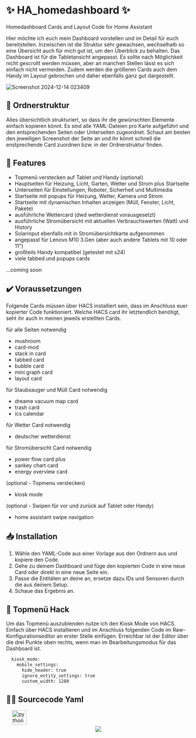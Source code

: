 # ✨ HA_homedashboard ✨ 
Homedashboard Cards and Layout Code for Home Assistant

Hier möchte ich euch mein Dashboard vorstellen und im Detail für euch bereitstellen. Inzwischen ist die Struktur sehr gewachsen, wechselhalb so eine Übersicht auch für mich gut ist, um den Überblick zu behalten.
Das Dashboard ist für die Tabletansicht angepasst. Es sollte nach Möglichkeit nicht gescrollt werden müssen, aber an manchen Stellen lässt es sich einfach nicht vermeiden. Zudem werden die größeren Cards auch dem Handy im Layout gebrochen und daher ebenfalls ganz gut dargestellt.

![Screenshot 2024-12-14 023409](https://github.com/user-attachments/assets/499c5656-9474-4ca0-a2da-a24616f3e1ec)

## 📂 Ordnerstruktur
Alles übersichtlich strukturiert, so dass ihr die gewünschten Elemente einfach kopieren könnt. Es sind alle YAML-Dateien pro Karte aufgeführt und den entsprechenden Seiten oder Unterseiten zugeordnet. 
Schaut am besten den jeweiligen Screenshot der Seite an und ihr könnt schnell die enstprechende Card zuordnen bzw. in der Ordnerstruktur finden.

## 📖 Features

- Topmenü verstecken auf Tablet und Handy (optional)
- Hauptseiten für Heizung, Licht, Garten, Wetter und Strom plus Startseite
- Unterseiten für Einstellungen, Roboter, Sicherheit und Multimedia
- Startseite mit popups für Heizung, Wetter, Kamera und Strom
- Startseite mit dynamischen Inhalten anzeigen (Müll, Fenster, Licht, Pakete)
- ausführliche Wettercard (dwd wetterdienst vorausgesetzt)
- ausführliche Stromübersicht mit aktuellen Verbrauchswerten (Watt) und History
- Solarinput ebenfalls mit in Stromübersichtkarte aufgenommen
- angepasst für Lenovo M10 3.Gen (aber auch andere Tablets mit 10 oder 11")
- großteils Handy kompatibel (getestet mit s24)
- viele tabbed und popups cards

...coming soon

## ✔️ Voraussetzungen

Folgende Cards müssen über HACS installiert sein, dass im Anschluss euer kopierter Code funktioniert.
Welche HACS card ihr letztendlich benötigt, seht ihr auch in meinen jeweils erstellten Cards.

für alle Seiten notwendig
- mushroom
- card-mod
- stack in card
- tabbed card
- bubble card
- mini graph card
- layout card

für Staubsauger und Müll Card notwendig
- dreame vacuum map card
- trash card
- ics calendar

für Wetter Card notwendig
- deutscher wetterdienst

für Stromübersicht Card notwendig
- power flow card plus
- sankey chart card
- energy overview card

(optional - Topmenu verstecken)
- kiosk mode

(optional - Swipen für vor und zurück auf Tablet oder Handy)
- home assistant swipe navigation

## 📥 Installation
1. Wähle den YAML-Code aus einer Vorlage aus den Ordnern aus und kopiere den Code.
2. Gehe zu deinem Dashboard und füge den kopierten Code in eine neue Card oder direkt in eine neue Seite ein.
3. Passe die Entitäten an deine an, ersetze dazu IDs und Sensoren durch die aus deinem Setup.
4. Schaue das Ergebnis an. 

## 💬 Topmenü Hack

Um das Topmenü auszublenden nutze ich den Kiosk Mode von HACS.
Einfach über HACS installieren und im Anschluss folgenden Code im Raw-Konfigurationseditor an erster Stelle einfügen.
Erreichbar ist der Editor über die drei Punkte oben rechts, wenn man im Bearbeitungsmodus für das Dashboard ist.

```bash
  kiosk_mode:
    mobile_settings:
      hide_header: true
      ignore_entity_settings: true
      custom_width: 1280
```


## 👩‍💻 Sourcecode Yaml

<div align="left">
  <img width="12" />
  <img src="https://cdn.jsdelivr.net/gh/devicons/devicon/icons/python/python-original.svg" height="40" alt="python logo"  />
</div>

<div align="center">
  <img src="https://profile-counter.glitch.me/jayjojayson/count.svg?"  />
</div>
